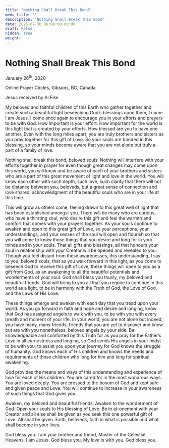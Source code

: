 ```yaml
---
title: "Nothing Shall Break This Bond"
menu_title: ""
description: "Nothing Shall Break This Bond"
date: 2025-07-30 06:00:00+00:00
draft: False
hidden: True
weight:
---
```

# Nothing Shall Break This Bond

January 26<sup>th</sup>, 2020

Online Prayer Circles, Gibsons, BC, Canada

Jesus received by Al Fike

My beloved and faithful children of this Earth who gather together and create such a beautiful light beseeching God’s blessings upon them, I come. I am Jesus. I come once again to encourage you in your efforts and prayers to be with God. How important is your effort. How important for the world is this light that is created by your efforts. How blessed are you to have one another.  Even with the long miles apart, you are truly brothers and sisters as you pray together for this gift of Love. So your souls are bonded in this blessing, so your minds become aware that you are not alone but truly a part of a family of love.

Nothing shall break this bond, beloved souls. Nothing will interfere with your efforts together in prayer for even though great changes may come upon this world, you will know and be aware of each of your brothers and sisters who are a part of this great movement of light and love in the world. You will know each other with such depth, such love, such clarity that there will not be distance between you, beloveds, but a great sense of connection and love shared, acknowledgment of the beautiful souls who are in your life at this time.

This will grow as others come, feeling drawn to this great well of light that has been established amongst you. There will be many who are curious, who have a thirsting soul, who desire this gift and feel the warmth and comfort that comes with your prayers together. As your souls continue to awaken and open to this great gift of Love, so your perceptions, your understandings, and your senses of the soul will open and flourish so that you will come to know those things that you desire and long for in your minds and in your souls. That all gifts and blessings, all that honours your soul in relationship with your Creator will be opened and revealed to you. Though you feel distant from these awarenesses, this understanding, I say to you, beloved souls, that as you walk forward in this light, as you come to beseech God to receive this gift of Love, these things will open to you as a gift from God, as an awakening to all the beautiful potentials and wonderments of your soul. God shall bless you thusly, my beloved and beautiful friends. God will bring to you all that you require to continue in this world as a light, to be in harmony with the Truth of God, the Love of God, and the Laws of His Love.

These things emerge and awaken with each day that you tread upon your world. As you go forward in faith and hope and desire and longing, know that God has assigned angels to walk with you, to be with you with every breath and moment of your life. In your world, you are not alone but indeed, you have many, many friends, friends that you are yet to discover and know but are with you nonetheless, beloved angels by your side. Be knowledgeable and comforted by this Truth for as you pray for the Father’s Love in all earnestness and longing, so God sends His angels in your midst to be with you, to assist you upon your journey for God knows the struggle of humanity. God knows each of His children and knows the needs and requirements of those children who long for him and long for spiritual awakening.

God provides the means and ways of this understanding and experience of love for each of His children. You are cared for in the most wondrous ways. You are loved deeply. You are pressed to the bosom of God and kept safe and given peace and Love. You will continue to increase in your awareness of such things that God gives you.

Awaken, my beloved and beautiful friends. Awaken to the wonderment of God. Open your souls to His blessing of Love. Be in at-onement with your Creator and all else shall be given as you seek this one powerful gift of Love. All shall be given. Faith, beloveds, faith in what is possible and what shall become in your lives.

God bless you. I am your brother and friend, Master of the Celestial Heavens. I am Jesus. God bless you. My love is with you. God bless you.
